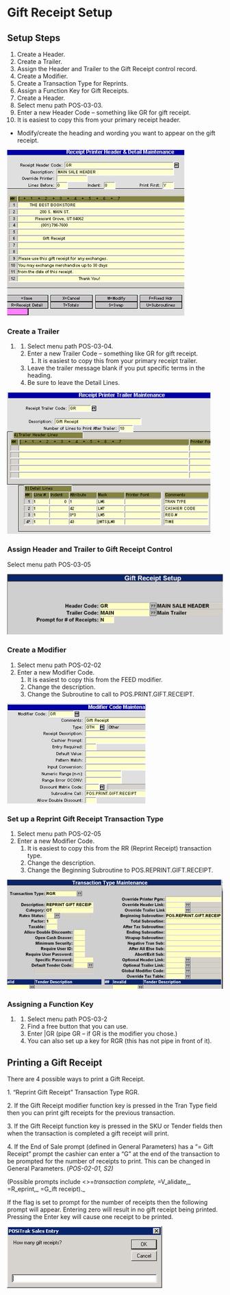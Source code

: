 # Gift Receipt Setup

<PageHeader />

## Setup Steps

1. Create a Header.
2. Create a Trailer.
3. Assign the Header and Trailer to the Gift Receipt control record.
4. Create a Modifier.
5. Create a Transaction Type for Reprints.
6. Assign a Function Key for Gift Receipts.
7. Create a Header.
8. Select menu path POS-03-03.
9. Enter a new Header Code – something like GR for gift receipt.
10. It is easiest to copy this from your primary receipt header.

- Modify/create the heading and wording you want to appear on the gift receipt.

![](./word-image-384.png)

### Create a Trailer

1. 1. Select menu path POS-03-04.
    2. Enter a new Trailer Code – something like GR for gift receipt.
        1. It is easiest to copy this from your primary receipt trailer.
    3. Leave the trailer message blank if you put specific terms in the heading.
    4. Be sure to leave the Detail Lines.

![](./word-image-385.png)

### Assign Header and Trailer to Gift Receipt Control

Select menu path POS-03-05

![](./word-image-386.png)

### Create a Modifier

1. Select menu path POS-02-02
2. Enter a new Modifier Code.
    1. It is easiest to copy this from the FEED modifier.
    2. Change the description.
    3. Change the Subroutine to call to POS.PRINT.GIFT.RECEIPT.

![](./word-image-387.png)

### Set up a Reprint Gift Receipt Transaction Type

1. Select menu path POS-02-05
2. Enter a new Modifier Code.
    1. It is easiest to copy this from the RR (Reprint Receipt) transaction type.
    2. Change the description.
    3. Change the Beginning Subroutine to POS.REPRINT.GIFT.RECEIPT.

**![](./word-image-388.png)**

### Assigning a Function Key

1. 1. Select menu path POS-03-2
    2. Find a free button that you can use.
    3. Enter |GR (pipe GR – if GR is the modifier you chose.)
    4. You can also set up a key for RGR (this has not pipe in front of it).

## **Printing a Gift Receipt**

There are 4 possible ways to print a Gift Receipt.

1\. “Reprint Gift Receipt” Transaction Type RGR.

2\. If the Gift Receipt modifier function key is pressed in the Tran Type field then you can print gift receipts for the previous transaction.

3\. If the Gift Receipt function key is pressed in the SKU or Tender fields then when the transaction is completed a gift receipt will print.

4\. If the End of Sale prompt (defined in General Parameters) has a “<G>= Gift Receipt” prompt the cashier can enter a “G” at the end of the transaction to be prompted for the number of receipts to print. This can be changed in General Parameters. (_POS-02-01, S2)_

(Possible prompts include <>=_transaction complete,_ <V>=V_alidate,_ <R>=R_eprint,_ <G>=G_ift receipt)._

If the flag is set to prompt for the number of receipts then the following prompt will appear. Entering zero will result in no gift receipt being printed. Pressing the Enter key will cause one receipt to be printed.

![](./word-image-389.png)

<PageFooter />
